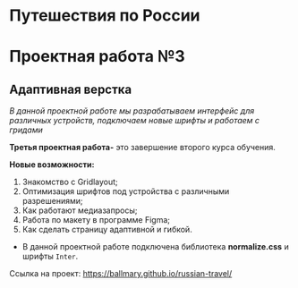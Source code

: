 # Путешествия по России
# Проектная работа №3 

## Адаптивная верстка

*В данной проектной работе мы разрабатываем интерфейс для различных устройств, подключаем новые шрифты и работаем с гридами*

**Третья проектная работа-** это завершение второго курса обучения.

**Новые возможности:**
1. Знакомство с Gridlayout;
2. Оптимизация шрифтов под устройства с различными разрешениями;
3. Как работают медиазапросы;
4. Работа по макету в программе Figma;
5. Как сделать страницу адаптивной и гибкой.

* В данной проектной работе подключена библиотека **normalize.css** и шрифты ```Inter```.

Ссылка на проект: https://ballmary.github.io/russian-travel/
